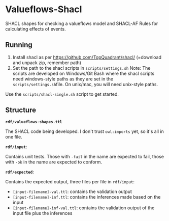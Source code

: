 # Valueflows-Shacl
 
SHACL shapes for checking a valueflows model and SHACL-AF Rules for calculating effects of events.

## Running

1. Install shacl as per https://github.com/TopQuadrant/shacl/ (=download and unpack zip, remember path)
2. Set the path to the shacl scripts in `scripts/settings.sh`
Note: The scripts are developed on Windows/Git Bash where the shacl scripts need windows-style paths as they are set in the `scripts/settings.sh`file. On unix/mac, you will need unix-style paths.

Use the `scripts/shacl-single.sh` script to get started.


## Structure

**`rdf/valueflows-shapes.ttl`** 

The SHACL code being developed. I don't trust `owl:imports` yet, so it's all in one file.

**`rdf/input`**: 

Contains unit tests. Those with `-fail` in the name are expected to fail, those with `-ok` in the name are expected to conform.

**`rdf/expected`**:

Contains the expected output, three files per file in `rdf/input`: 
* `[input-filename]-val.ttl`: contains the validation output
* `[input-filename]-inf.ttl`: contains the inferences made based on the input
* `[input-filename]-inf-val.ttl`: contains the validation output of the input file plus the inferences
